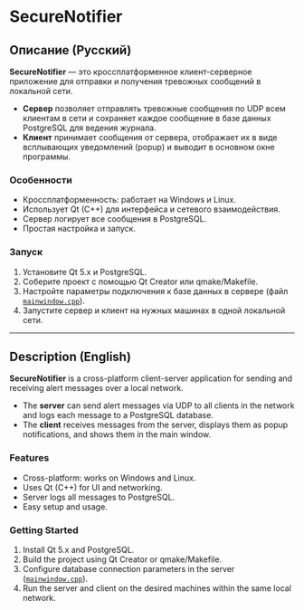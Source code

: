 # SecureNotifier

## Описание (Русский)

**SecureNotifier** — это кроссплатформенное клиент-серверное приложение для отправки и получения тревожных сообщений в локальной сети.

- **Сервер** позволяет отправлять тревожные сообщения по UDP всем клиентам в сети и сохраняет каждое сообщение в базе данных PostgreSQL для ведения журнала.
- **Клиент** принимает сообщения от сервера, отображает их в виде всплывающих уведомлений (popup) и выводит в основном окне программы.

### Особенности

- Кроссплатформенность: работает на Windows и Linux.
- Использует Qt (C++) для интерфейса и сетевого взаимодействия.
- Сервер логирует все сообщения в PostgreSQL.
- Простая настройка и запуск.

### Запуск

1. Установите Qt 5.x и PostgreSQL.
2. Соберите проект с помощью Qt Creator или qmake/Makefile.
3. Настройте параметры подключения к базе данных в сервере (файл [`mainwindow.cpp`](mainwindow.cpp)).
4. Запустите сервер и клиент на нужных машинах в одной локальной сети.

---

## Description (English)

**SecureNotifier** is a cross-platform client-server application for sending and receiving alert messages over a local network.

- The **server** can send alert messages via UDP to all clients in the network and logs each message to a PostgreSQL database.
- The **client** receives messages from the server, displays them as popup notifications, and shows them in the main window.

### Features

- Cross-platform: works on Windows and Linux.
- Uses Qt (C++) for UI and networking.
- Server logs all messages to PostgreSQL.
- Easy setup and usage.

### Getting Started

1. Install Qt 5.x and PostgreSQL.
2. Build the project using Qt Creator or qmake/Makefile.
3. Configure database connection parameters in the server ([`mainwindow.cpp`](mainwindow.cpp)).
4. Run the server and client on the desired machines within the same local network.
